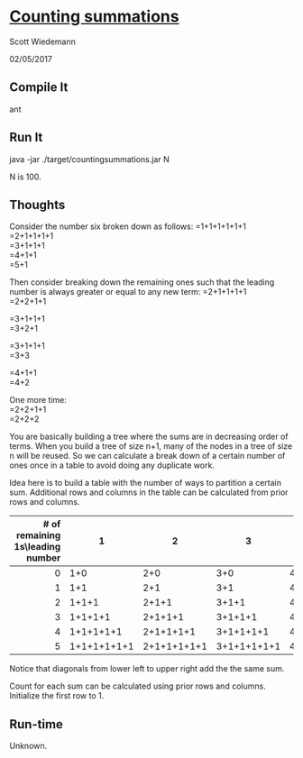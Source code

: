 # [Counting summations](http://projecteuler.net/problem=76)
Scott Wiedemann

02/05/2017

## Compile It
ant


## Run It
java -jar ./target/countingsummations.jar N

N is 100.

## Thoughts
Consider the number six broken down as follows:
=1+1+1+1+1+1  
=2+1+1+1+1  
=3+1+1+1  
=4+1+1  
=5+1  

Then consider breaking down the remaining ones such that the leading number is always greater or equal to any new term:
=2+1+1+1+1  
=2+2+1+1  

=3+1+1+1  
=3+2+1  

=3+1+1+1  
=3+3  

=4+1+1  
=4+2  

One more time:  
=2+2+1+1  
=2+2+2  

You are basically building a tree where the sums are in decreasing order of terms.  When you build a tree of size n+1, many of the nodes in a tree of size n will be reused.  So we can calculate a break down of a certain number of ones once in a table to avoid doing any duplicate work.

Idea here is to build a table with the number of ways to partition a certain sum.  Additional rows and columns in the table can be calculated from prior rows and columns.

| # of remaining 1s\leading number | 1           | 2           | 3           | 4           | 5           | 6           | 7           |
| -------------------------------: | ----------- | ----------- | ----------- | ----------- | ----------- | ----------- | ----------- |
|                                0 | 1+0         | 2+0         | 3+0         | 4+0         | 5+0         | 6+0         | 7+0         |
|                                1 | 1+1         | 2+1         | 3+1         | 4+1         | 5+1         | 6+1         | 7+1         |
|                                2 | 1+1+1       | 2+1+1       | 3+1+1       | 4+1+1       | 5+1+1       | 6+1+1       | 7+1+1       |
|                                3 | 1+1+1+1     | 2+1+1+1     | 3+1+1+1     | 4+1+1+1     | 5+1+1+1     | 6+1+1+1     | 7+1+1+1     |
|                                4 | 1+1+1+1+1   | 2+1+1+1+1   | 3+1+1+1+1   | 4+1+1+1+1   | 5+1+1+1+1   | 6+1+1+1+1   | 7+1+1+1+1   |
|                                5 | 1+1+1+1+1+1 | 2+1+1+1+1+1 | 3+1+1+1+1+1 | 4+1+1+1+1+1 | 5+1+1+1+1+1 | 6+1+1+1+1+1 | 7+1+1+1+1+1 |

Notice that diagonals from lower left to upper right add the the same sum.

Count for each sum can be calculated using prior rows and columns.  Initialize the first row to 1.

## Run-time
Unknown.
